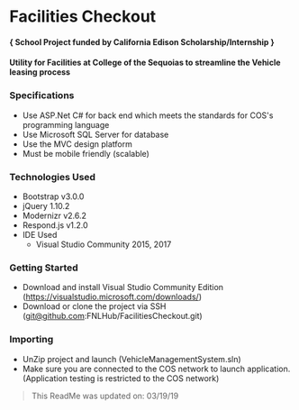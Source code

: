 # Facilities Checkout 
#### { School Project funded by California Edison Scholarship/Internship }

#### Utility for Facilities at College of the Sequoias to streamline the Vehicle leasing process

### Specifications

* Use ASP.Net C# for back end which meets the standards for COS's programming language
* Use Microsoft SQL Server for database
* Use the MVC design platform
* Must be mobile friendly (scalable)


### Technologies Used

* Bootstrap v3.0.0
* jQuery 1.10.2
* Modernizr v2.6.2
* Respond.js v1.2.0
* IDE Used
  * Visual Studio Community 2015, 2017

### Getting Started

* Download and install Visual Studio Community Edition (https://visualstudio.microsoft.com/downloads/)
* Download or clone the project via SSH (git@github.com:FNLHub/FacilitiesCheckout.git)
### Importing
* UnZip project and launch (VehicleManagementSystem.sln)
* Make sure you are connected to the COS network to launch application. (Application testing is restricted to the COS network)

> This ReadMe was updated on: 03/19/19

